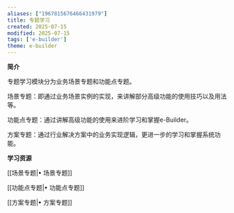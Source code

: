 ```yaml
---
aliases: ["1967815676466431979"]
title: 专题学习
created: 2025-07-15
modified: 2025-07-15
tags: ['e-builder']
theme: e-builder
---
```


**简介**

专题学习模块分为业务场景专题和功能点专题。

场景专题：即通过业务场景实例的实现，来讲解部分高级功能的使用技巧以及用法等。

功能点专题：通过讲解高级功能的使用来进阶学习和掌握e-Builder。

方案专题：通过行业解决方案中的业务实现逻辑，更进一步的学习和掌握系统功能。

**学习资源**

[[场景专题|﻿﻿• 场景专题]]

[[功能点专题|﻿﻿• 功能点专题]]

[[方案专题|﻿﻿• 方案专题]]